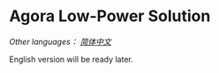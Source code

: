 # Agora Low-Power Solution
*Other languages： [简体中文](README.zh.md)*

English version will be ready later.
